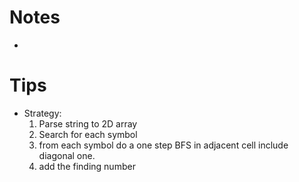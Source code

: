 # Notes
-

# Tips
- Strategy:
    1. Parse string to 2D array
    2. Search for each symbol
    3. from each symbol do a one step BFS in adjacent cell include diagonal one.
    4. add the finding number
